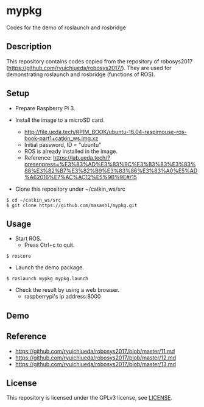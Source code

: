 # mypkg

Codes for the demo of roslaunch and rosbridge

## Description

This repository contains codes copied from the repository of robosys2017 (https://github.com/ryuichiueda/robosys2017/). They are used for demonstrating roslaunch and rosbridge (functions of ROS).

## Setup

* Prepare Raspberry Pi 3.

* Install the image to a microSD card.
  * http://file.ueda.tech/RPIM_BOOK/ubuntu-16.04-raspimouse-ros-book-part1+catkin_ws.img.xz
  * Initial password, ID = "ubuntu"
  * ROS is already installed in the image.
  * Reference: https://lab.ueda.tech/?presenpress=%E3%83%AD%E3%83%9C%E3%83%83%E3%83%88%E3%82%B7%E3%82%B9%E3%83%86%E3%83%A0%E5%AD%A62016%E7%AC%AC12%E5%9B%9E#/15

* Clone this repository under ~/catkin_ws/src
```
$ cd ~/catkin_ws/src
$ git clone https://github.com/masash1/mypkg.git
```

## Usage

* Start ROS.
  * Press Ctrl+c to quit.
```
$ roscore
```

* Launch the demo package.
```
$ roslaunch mypkg mypkg.launch
```
 
* Check the result by using a web browser.
  * raspberrypi's ip address:8000
  
## Demo


## Reference

* https://github.com/ryuichiueda/robosys2017/blob/master/11.md
* https://github.com/ryuichiueda/robosys2017/blob/master/12.md
* https://github.com/ryuichiueda/robosys2017/blob/master/13.md

## License
This repository is licensed under the GPLv3 license, see [LICENSE](./LICENSE).
